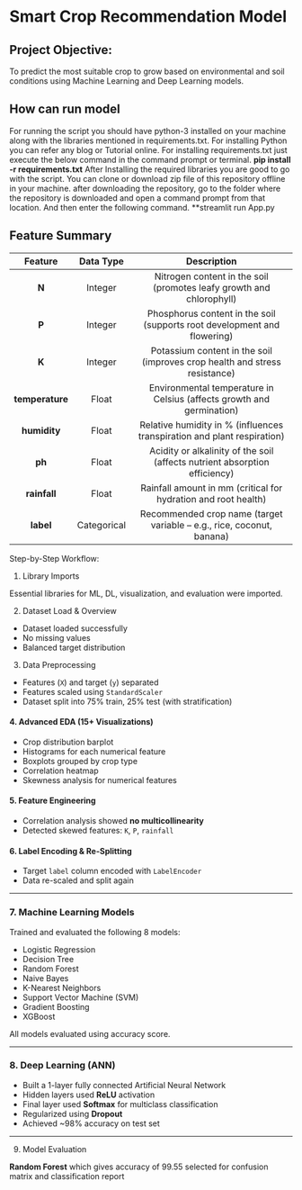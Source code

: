 # Smart Crop Recommendation Model
## Project Objective:
To predict the most suitable crop to grow based on environmental and soil conditions using Machine Learning and Deep Learning models.
## How can run model 
For running the script you should have python-3 installed on your machine along with the libraries mentioned in requirements.txt. For installing Python you can refer any blog or Tutorial online. For installing requirements.txt just execute the below command in the command prompt or terminal. 
**pip install -r requirements.txt**
After Installing the required libraries you are good to go with the  script. You can clone or download zip file of this repository 
offline in your machine. after downloading the repository, go to the folder where the repository is downloaded and open a command prompt from 
that location. And then enter the following command. 
 **streamlit run App.py

 
##  Feature Summary
| Feature           | Data Type    | Description                                                                 |
| :---------------: |:-----------: |:--------------------------------------------------------------------------: |
| **N**           | Integer     | Nitrogen content in the soil (promotes leafy growth and chlorophyll)       |
| **P**           | Integer     | Phosphorus content in the soil (supports root development and flowering)   |
| **K**           | Integer     | Potassium content in the soil (improves crop health and stress resistance) |
| **temperature** | Float       | Environmental temperature in Celsius (affects growth and germination)      |
| **humidity**    | Float       | Relative humidity in % (influences transpiration and plant respiration)    |
| **ph**          | Float       | Acidity or alkalinity of the soil (affects nutrient absorption efficiency) |
| **rainfall**    | Float       | Rainfall amount in mm (critical for hydration and root health)             |
| **label**       | Categorical | Recommended crop name (target variable – e.g., rice, coconut, banana)      |

Step-by-Step Workflow:

1. Library Imports

Essential libraries for ML, DL, visualization, and evaluation were imported.

2. Dataset Load & Overview

* Dataset loaded successfully
* No missing values
* Balanced target distribution

3. Data Preprocessing

* Features (`X`) and target (`y`) separated
* Features scaled using `StandardScaler`
* Dataset split into 75% train, 25% test (with stratification)

####  4. Advanced EDA (15+ Visualizations)

* Crop distribution barplot
* Histograms for each numerical feature
* Boxplots grouped by crop type
* Correlation heatmap
* Skewness analysis for numerical features

####  5. Feature Engineering

* Correlation analysis showed **no multicollinearity**
* Detected skewed features: `K`, `P`, `rainfall`

####  6. Label Encoding & Re-Splitting

* Target `label` column encoded with `LabelEncoder`
* Data re-scaled and split again

---

###  7. Machine Learning Models

Trained and evaluated the following 8 models:

* Logistic Regression
* Decision Tree
* Random Forest
* Naive Bayes
* K-Nearest Neighbors
* Support Vector Machine (SVM)
* Gradient Boosting
* XGBoost

All models evaluated using accuracy score.

---

###  8. Deep Learning (ANN)

* Built a 1-layer fully connected Artificial Neural Network
* Hidden layers used **ReLU** activation
* Final layer used **Softmax** for multiclass classification
* Regularized using **Dropout**
* Achieved \~98% accuracy on test set

---

9. Model Evaluation

**Random Forest**  which gives accuracy of 99.55 selected for confusion matrix and classification report

